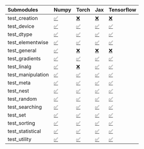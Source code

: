 | Submodules        | Numpy                                                                                                                           | Torch                                                                                                                           | Jax                                                                                                                             | Tensorflow                                                                                                                      |
|:------------------|:--------------------------------------------------------------------------------------------------------------------------------|:--------------------------------------------------------------------------------------------------------------------------------|:--------------------------------------------------------------------------------------------------------------------------------|:--------------------------------------------------------------------------------------------------------------------------------|
| test_creation     | <a href="https://github.com/unifyai/ivy/runs/8070978298?check_suite_focus=true" rel="noopener noreferrer" target="_blank">✅</a> | <a href="https://github.com/unifyai/ivy/runs/8070980409?check_suite_focus=true" rel="noopener noreferrer" target="_blank">❌</a> | <a href="https://github.com/unifyai/ivy/runs/8070982332?check_suite_focus=true" rel="noopener noreferrer" target="_blank">❌</a> | <a href="https://github.com/unifyai/ivy/runs/8070984650?check_suite_focus=true" rel="noopener noreferrer" target="_blank">❌</a> |
| test_device       | <a href="https://github.com/unifyai/ivy/runs/8070978477?check_suite_focus=true" rel="noopener noreferrer" target="_blank">✅</a> | <a href="https://github.com/unifyai/ivy/runs/8070980543?check_suite_focus=true" rel="noopener noreferrer" target="_blank">✅</a> | <a href="https://github.com/unifyai/ivy/runs/8070982478?check_suite_focus=true" rel="noopener noreferrer" target="_blank">✅</a> | <a href="https://github.com/unifyai/ivy/runs/8070984815?check_suite_focus=true" rel="noopener noreferrer" target="_blank">✅</a> |
| test_dtype        | <a href="https://github.com/unifyai/ivy/runs/8070978588?check_suite_focus=true" rel="noopener noreferrer" target="_blank">✅</a> | <a href="https://github.com/unifyai/ivy/runs/8070980679?check_suite_focus=true" rel="noopener noreferrer" target="_blank">✅</a> | <a href="https://github.com/unifyai/ivy/runs/8070982632?check_suite_focus=true" rel="noopener noreferrer" target="_blank">✅</a> | <a href="https://github.com/unifyai/ivy/runs/8070984949?check_suite_focus=true" rel="noopener noreferrer" target="_blank">✅</a> |
| test_elementwise  | <a href="https://github.com/unifyai/ivy/runs/8070978710?check_suite_focus=true" rel="noopener noreferrer" target="_blank">✅</a> | <a href="https://github.com/unifyai/ivy/runs/8070980830?check_suite_focus=true" rel="noopener noreferrer" target="_blank">✅</a> | <a href="https://github.com/unifyai/ivy/runs/8070982747?check_suite_focus=true" rel="noopener noreferrer" target="_blank">✅</a> | <a href="https://github.com/unifyai/ivy/runs/8070985237?check_suite_focus=true" rel="noopener noreferrer" target="_blank">✅</a> |
| test_general      | <a href="https://github.com/unifyai/ivy/runs/8070978836?check_suite_focus=true" rel="noopener noreferrer" target="_blank">✅</a> | <a href="https://github.com/unifyai/ivy/runs/8070980966?check_suite_focus=true" rel="noopener noreferrer" target="_blank">❌</a> | <a href="https://github.com/unifyai/ivy/runs/8070982997?check_suite_focus=true" rel="noopener noreferrer" target="_blank">❌</a> | <a href="https://github.com/unifyai/ivy/runs/8070985389?check_suite_focus=true" rel="noopener noreferrer" target="_blank">❌</a> |
| test_gradients    | <a href="https://github.com/unifyai/ivy/runs/8070978970?check_suite_focus=true" rel="noopener noreferrer" target="_blank">✅</a> | <a href="https://github.com/unifyai/ivy/runs/8070981094?check_suite_focus=true" rel="noopener noreferrer" target="_blank">✅</a> | <a href="https://github.com/unifyai/ivy/runs/8070983140?check_suite_focus=true" rel="noopener noreferrer" target="_blank">✅</a> | <a href="https://github.com/unifyai/ivy/runs/8070985505?check_suite_focus=true" rel="noopener noreferrer" target="_blank">✅</a> |
| test_linalg       | <a href="https://github.com/unifyai/ivy/runs/8070979108?check_suite_focus=true" rel="noopener noreferrer" target="_blank">✅</a> | <a href="https://github.com/unifyai/ivy/runs/8070981221?check_suite_focus=true" rel="noopener noreferrer" target="_blank">❌</a> | <a href="https://github.com/unifyai/ivy/runs/8070983310?check_suite_focus=true" rel="noopener noreferrer" target="_blank">✅</a> | <a href="https://github.com/unifyai/ivy/runs/8070985695?check_suite_focus=true" rel="noopener noreferrer" target="_blank">✅</a> |
| test_manipulation | <a href="https://github.com/unifyai/ivy/runs/8070979245?check_suite_focus=true" rel="noopener noreferrer" target="_blank">✅</a> | <a href="https://github.com/unifyai/ivy/runs/8070981338?check_suite_focus=true" rel="noopener noreferrer" target="_blank">✅</a> | <a href="https://github.com/unifyai/ivy/runs/8070983447?check_suite_focus=true" rel="noopener noreferrer" target="_blank">✅</a> | <a href="https://github.com/unifyai/ivy/runs/8070985957?check_suite_focus=true" rel="noopener noreferrer" target="_blank">✅</a> |
| test_meta         | <a href="https://github.com/unifyai/ivy/runs/8070979345?check_suite_focus=true" rel="noopener noreferrer" target="_blank">✅</a> | <a href="https://github.com/unifyai/ivy/runs/8070981428?check_suite_focus=true" rel="noopener noreferrer" target="_blank">✅</a> | <a href="https://github.com/unifyai/ivy/runs/8070983591?check_suite_focus=true" rel="noopener noreferrer" target="_blank">✅</a> | <a href="https://github.com/unifyai/ivy/runs/8070986123?check_suite_focus=true" rel="noopener noreferrer" target="_blank">✅</a> |
| test_nest         | <a href="https://github.com/unifyai/ivy/runs/8070979449?check_suite_focus=true" rel="noopener noreferrer" target="_blank">✅</a> | <a href="https://github.com/unifyai/ivy/runs/8070981565?check_suite_focus=true" rel="noopener noreferrer" target="_blank">✅</a> | <a href="https://github.com/unifyai/ivy/runs/8070983713?check_suite_focus=true" rel="noopener noreferrer" target="_blank">✅</a> | <a href="https://github.com/unifyai/ivy/runs/8070986305?check_suite_focus=true" rel="noopener noreferrer" target="_blank">✅</a> |
| test_random       | <a href="https://github.com/unifyai/ivy/runs/8070979561?check_suite_focus=true" rel="noopener noreferrer" target="_blank">✅</a> | <a href="https://github.com/unifyai/ivy/runs/8070981684?check_suite_focus=true" rel="noopener noreferrer" target="_blank">✅</a> | <a href="https://github.com/unifyai/ivy/runs/8070983852?check_suite_focus=true" rel="noopener noreferrer" target="_blank">✅</a> | <a href="https://github.com/unifyai/ivy/runs/8070986534?check_suite_focus=true" rel="noopener noreferrer" target="_blank">✅</a> |
| test_searching    | <a href="https://github.com/unifyai/ivy/runs/8070979691?check_suite_focus=true" rel="noopener noreferrer" target="_blank">✅</a> | <a href="https://github.com/unifyai/ivy/runs/8070981788?check_suite_focus=true" rel="noopener noreferrer" target="_blank">✅</a> | <a href="https://github.com/unifyai/ivy/runs/8070983979?check_suite_focus=true" rel="noopener noreferrer" target="_blank">✅</a> | <a href="https://github.com/unifyai/ivy/runs/8070986680?check_suite_focus=true" rel="noopener noreferrer" target="_blank">✅</a> |
| test_set          | <a href="https://github.com/unifyai/ivy/runs/8070979834?check_suite_focus=true" rel="noopener noreferrer" target="_blank">✅</a> | <a href="https://github.com/unifyai/ivy/runs/8070981907?check_suite_focus=true" rel="noopener noreferrer" target="_blank">✅</a> | <a href="https://github.com/unifyai/ivy/runs/8070984143?check_suite_focus=true" rel="noopener noreferrer" target="_blank">✅</a> | <a href="https://github.com/unifyai/ivy/runs/8070986854?check_suite_focus=true" rel="noopener noreferrer" target="_blank">✅</a> |
| test_sorting      | <a href="https://github.com/unifyai/ivy/runs/8070979975?check_suite_focus=true" rel="noopener noreferrer" target="_blank">✅</a> | <a href="https://github.com/unifyai/ivy/runs/8070981997?check_suite_focus=true" rel="noopener noreferrer" target="_blank">✅</a> | <a href="https://github.com/unifyai/ivy/runs/8070984258?check_suite_focus=true" rel="noopener noreferrer" target="_blank">✅</a> | <a href="https://github.com/unifyai/ivy/runs/8070987005?check_suite_focus=true" rel="noopener noreferrer" target="_blank">✅</a> |
| test_statistical  | <a href="https://github.com/unifyai/ivy/runs/8070980105?check_suite_focus=true" rel="noopener noreferrer" target="_blank">✅</a> | <a href="https://github.com/unifyai/ivy/runs/8070982102?check_suite_focus=true" rel="noopener noreferrer" target="_blank">✅</a> | <a href="https://github.com/unifyai/ivy/runs/8070984366?check_suite_focus=true" rel="noopener noreferrer" target="_blank">✅</a> | <a href="https://github.com/unifyai/ivy/runs/8070987146?check_suite_focus=true" rel="noopener noreferrer" target="_blank">✅</a> |
| test_utility      | <a href="https://github.com/unifyai/ivy/runs/8070980252?check_suite_focus=true" rel="noopener noreferrer" target="_blank">✅</a> | <a href="https://github.com/unifyai/ivy/runs/8070982230?check_suite_focus=true" rel="noopener noreferrer" target="_blank">✅</a> | <a href="https://github.com/unifyai/ivy/runs/8070984488?check_suite_focus=true" rel="noopener noreferrer" target="_blank">✅</a> | <a href="https://github.com/unifyai/ivy/runs/8070987285?check_suite_focus=true" rel="noopener noreferrer" target="_blank">✅</a> |